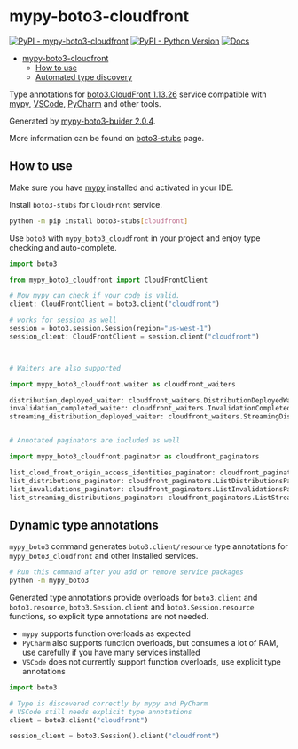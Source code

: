 # mypy-boto3-cloudfront

[![PyPI - mypy-boto3-cloudfront](https://img.shields.io/pypi/v/mypy-boto3-cloudfront.svg?color=blue)](https://pypi.org/project/mypy-boto3-cloudfront)
[![PyPI - Python Version](https://img.shields.io/pypi/pyversions/mypy-boto3-cloudfront.svg?color=blue)](https://pypi.org/project/mypy-boto3-cloudfront)
[![Docs](https://img.shields.io/readthedocs/mypy-boto3-builder.svg?color=blue)](https://mypy-boto3-builder.readthedocs.io/)

- [mypy-boto3-cloudfront](#mypy-boto3-cloudfront)
  - [How to use](#how-to-use)
  - [Automated type discovery](#automated-type-discovery)

Type annotations for
[boto3.CloudFront 1.13.26](https://boto3.amazonaws.com/v1/documentation/api/1.13.26/reference/services/cloudfront.html#CloudFront) service
compatible with [mypy](https://github.com/python/mypy), [VSCode](https://code.visualstudio.com/),
[PyCharm](https://www.jetbrains.com/pycharm/) and other tools.

Generated by [mypy-boto3-buider 2.0.4](https://github.com/vemel/mypy_boto3_builder).

More information can be found on [boto3-stubs](https://pypi.org/project/boto3-stubs/) page.

## How to use

Make sure you have [mypy](https://github.com/python/mypy) installed and activated in your IDE.

Install `boto3-stubs` for `CloudFront` service.

```bash
python -m pip install boto3-stubs[cloudfront]
```

Use `boto3` with `mypy_boto3_cloudfront` in your project and enjoy type checking and auto-complete.

```python
import boto3

from mypy_boto3_cloudfront import CloudFrontClient

# Now mypy can check if your code is valid.
client: CloudFrontClient = boto3.client("cloudfront")

# works for session as well
session = boto3.session.Session(region="us-west-1")
session_client: CloudFrontClient = session.client("cloudfront")



# Waiters are also supported

import mypy_boto3_cloudfront.waiter as cloudfront_waiters

distribution_deployed_waiter: cloudfront_waiters.DistributionDeployedWaiter = client.get_waiter("distribution_deployed")
invalidation_completed_waiter: cloudfront_waiters.InvalidationCompletedWaiter = client.get_waiter("invalidation_completed")
streaming_distribution_deployed_waiter: cloudfront_waiters.StreamingDistributionDeployedWaiter = client.get_waiter("streaming_distribution_deployed")


# Annotated paginators are included as well

import mypy_boto3_cloudfront.paginator as cloudfront_paginators

list_cloud_front_origin_access_identities_paginator: cloudfront_paginators.ListCloudFrontOriginAccessIdentitiesPaginator = client.get_paginator("list_cloud_front_origin_access_identities")
list_distributions_paginator: cloudfront_paginators.ListDistributionsPaginator = client.get_paginator("list_distributions")
list_invalidations_paginator: cloudfront_paginators.ListInvalidationsPaginator = client.get_paginator("list_invalidations")
list_streaming_distributions_paginator: cloudfront_paginators.ListStreamingDistributionsPaginator = client.get_paginator("list_streaming_distributions")
```

## Dynamic type annotations

`mypy_boto3` command generates `boto3.client/resource` type annotations for
`mypy_boto3_cloudfront` and other installed services.

```bash
# Run this command after you add or remove service packages
python -m mypy_boto3
```

Generated type annotations provide overloads for `boto3.client` and `boto3.resource`,
`boto3.Session.client` and `boto3.Session.resource` functions,
so explicit type annotations are not needed.

- `mypy` supports function overloads as expected
- `PyCharm` also supports function overloads, but consumes a lot of RAM, use carefully if you have many services installed
- `VSCode` does not currently support function overloads, use explicit type annotations

```python
import boto3

# Type is discovered correctly by mypy and PyCharm
# VSCode still needs explicit type annotations
client = boto3.client("cloudfront")

session_client = boto3.Session().client("cloudfront")
```